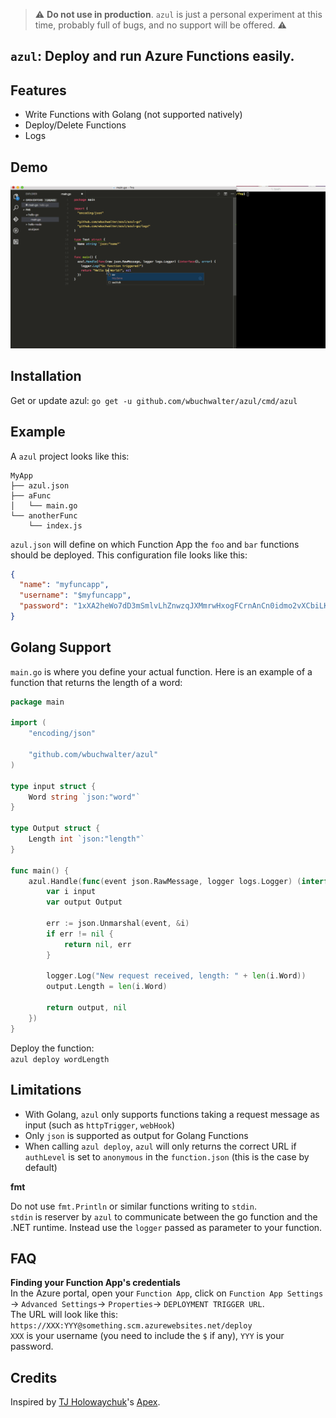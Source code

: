 > :warning: **Do not use in production**. `azul` is just a personal experiment at this time, probably full of bugs, and no support will be offered. :warning:

## `azul`: Deploy and run Azure Functions easily.

## Features
* Write Functions with Golang (not supported natively)
* Deploy/Delete Functions
* Logs

## Demo

![demo](demo2.gif)

## Installation
Get or update azul:
`go get -u github.com/wbuchwalter/azul/cmd/azul`

## Example

A `azul` project looks like this:

```
MyApp
├── azul.json
├── aFunc
│   └── main.go
└── anotherFunc
    └── index.js
```

`azul.json` will define on which Function App the `foo` and `bar` functions should be deployed.
This configuration file looks like this:

```json
{
  "name": "myfuncapp",
  "username": "$myfuncapp",
  "password": "1xXA2heWo7dD3mSmlvLhZnwzqJXMmrwHxogFCrnAnCn0idmo2vXCbiLKqqtY"
}
```


## Golang Support

`main.go` is where you define your actual function.
Here is an example of a function that returns the length of a word:
```go
package main

import (
	"encoding/json"

	"github.com/wbuchwalter/azul"
)

type input struct {
	Word string `json:"word"`
}

type Output struct {
	Length int `json:"length"`
}

func main() {
	azul.Handle(func(event json.RawMessage, logger logs.Logger) (interface{}, error) {
		var i input
		var output Output

		err := json.Unmarshal(event, &i)
		if err != nil {
			return nil, err
		}
		
		logger.Log("New request received, length: " + len(i.Word))
		output.Length = len(i.Word)

		return output, nil
	})
}

```

Deploy the function:  
`azul deploy wordLength`

## Limitations

* With Golang, `azul` only supports functions taking a request message as input (such as `httpTrigger`, `webHook`)
* Only `json` is supported as output for Golang Functions
* When calling `azul deploy`, `azul` will only returns the correct URL if `authLevel` is set to `anonymous` in the `function.json` (this is the case by default)


**fmt**

Do not use `fmt.Println` or similar functions writing to `stdin`.   
`stdin` is reserver by `azul` to communicate between the go function and the .NET runtime.
Instead use the `logger` passed as parameter to your function.


## FAQ

**Finding your Function App's credentials**  
In the Azure portal, open your `Function App`, click on `Function App Settings` -> `Advanced Settings`-> `Properties`-> `DEPLOYMENT TRIGGER URL`.  
The URL will look like this: `https://XXX:YYY@something.scm.azurewebsites.net/deploy`  
`XXX` is your username (you need to include the `$` if any), `YYY` is your password.

## Credits
Inspired by [TJ Holowaychuk](https://twitter.com/tjholowaychuk)'s [Apex](https://github.com/apex/apex).
